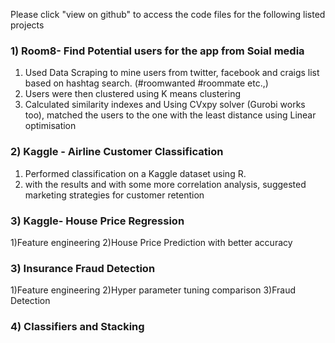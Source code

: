 Please click "view on github" to access the code files for the following listed projects

### 1) Room8- Find Potential users for the app from Soial media

1) Used Data Scraping to mine users from twitter, facebook and craigs list based on hashtag search. (#roomwanted #roommate etc.,)
2) Users were then clustered using K means clustering
3) Calculated similarity indexes and Using CVxpy solver (Gurobi works too), matched the users to the one with the least distance using Linear optimisation 

### 2) Kaggle - Airline Customer Classification

1) Performed classification on a Kaggle dataset using R.
2) with the results and with some more correlation analysis, suggested marketing strategies for customer retention

### 3) Kaggle- House Price Regression

1)Feature engineering
2)House Price Prediction with better accuracy

### 3) Insurance Fraud Detection

1)Feature engineering
2)Hyper parameter tuning comparison
3)Fraud Detection

### 4) Classifiers and Stacking



